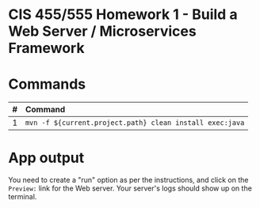 # CIS 455/555 Homework 1 - Build a Web Server / Microservices Framework

# Commands

| #       | Command           | 
| :------------- |:------------- |
| 1      | `mvn -f ${current.project.path} clean install exec:java` |

# App output

You need to create a "run" option as per the instructions, and click on the `Preview:` link
for the Web server.  Your server's logs should show up on the terminal.
